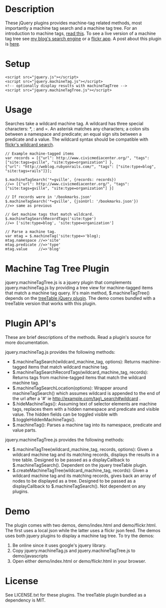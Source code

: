 Description
===========
These jQuery plugins provides machine-tag related methods, most importantly a machine
tag search and a machine tag tree. For an introduction to machine tags, [read
this](http://tagaholic.me/2009/03/26/what-are-machine-tags.html). To see a live version of a
machine tag tree see [my blog's search engine](http://tagaholic.me/blog.html) or a [flickr
app](http://tagaholic.me/apps/flickr.html). A post about this plugin is
[here](http://tagaholic.me/2009/04/14/i-am-machine-tag-and-so-can-you.html).

Setup
=====
    <script src="jquery.js"></script>
    <script src="jquery.machineTag.js"></script>
    <!-- optionally display results with machineTagTree -->
    <script src="jquery.machineTagTree.js"></script>

Usage
=====
Searches take a wildcard machine tag. A wildcard has three special characters: *, : and =. An asterisk
matches any characters; a colon sits between a namespace and predicate; an equal sign sits between a predicate and a value.
The wildcard syntax should be compatible with [flickr's wildcard search](http://code.flickr.com/blog/2008/07/18/wildcard-machine-tag-urls/).

    // Example machine-tagged items
    var records = [{"url": http://www.civicmediacenter.org/", "tags": ["site:tags=gville", "site:type=organization"] },
    {"url": "http://weblog.rubyonrails.com/", "tags": ["site:type=blog", "site:tags=rails"]}];

    $.machineTagSearch('*=gville', {records: records}) 
    //=> [{"url": http://www.civicmediacenter.org/", "tags": ["site:tags=gville", "site:type=organization"] }]
  
    // If records were in '/bookmarks.json'
    $.machineTagSearch('*=gville', {jsonUrl: '/bookmarks.json'})
    //=> same as previous
    
    // Get machine tags that match wildcard.
    $.machineTagSearchRecordTags('site:type') 
    //=> ['site:type=blog', 'site:type=organization']
  
    // Parse a machine tag.
    var mtag = $.machineTag('site:type=>'blog);
    mtag.namespace //=>'site'
    mtag.predicate //=>'type'
    mtag.value     //=>'blog'

Machine Tag Tree Plugin
=======================
jquery.machineTagTree.js is a jquery plugin that complements jquery.machineTag.js by providing a tree view for machine-tagged items that match a machine tag query. It's main method, $.machineTagTree() depends on the [treeTable jQuery plugin](http://plugins.jquery.com/project/treeTable). The demo comes bundled with a treeTable version that works with this plugin. 

Plugin API's
============
These are brief descriptions of the methods. Read a plugin's source for more documentation.

jquery.machineTag.js provides the following methods:

* $.machineTagSearch(wildcard\_machine\_tag, options): Returns machine-tagged items that match wildcard machine tag.
* $.machineTagSearchRecordTags(wildcard\_machine\_tag, records): Returns tags from machine-tagged items that match the wildcard machine tag.
* $.machineTagSearchLocation(options): Wrapper around machineTagSearch() which assumes wildcard is appended to the end of the url after a '#'
  ie http://example.com/tag\_search#wildcard .
* $.hideMachineTags(): Assuming text of selector elements are machine tags, replaces them with a
  hidden namespace and predicate and visible value. The hidden fields can be toggled visible with
  $.toggleHiddenMachineTags().
* $.machineTag(): Parses a machine tag into its namespace, predicate and value parts.

jquery.machineTagTree.js provides the following methods:

* $.machineTagTree(wildcard\_machine\_tag, records, options): Given a wildcard machine tag and its matching records, displays the results in a tree table. Designed to be passed as a displayCallback to $.machineTagSearch(). Dependent on the jquery treeTable plugin.
* $.createMachineTagTree(wildcard\_machine\_tag, records): Given a wildcard machine tag and its matching records, gives back an array of nodes to be displayed as a tree.  Designed to be passed as a displayCallback to $.machineTagSearch(). Not dependent on any plugins.


Demo
====
The plugin comes with two demos, demo/index.html and demo/flickr.html. The first uses a
local json while the latter uses a flickr json feed. The demos uses both jquery plugins to display a machine tag tree. To try the demos:

1. Be online since it uses google's jquery library.
2. Copy jquery.machineTag.js and jquery.machineTagTree.js to demo/javascripts
3. Open either demo/index.html or demo/flickr.html in your browser.

License
=======
See LICENSE.txt for these plugins. The treeTable plugin bundled as a dependency is MIT.

